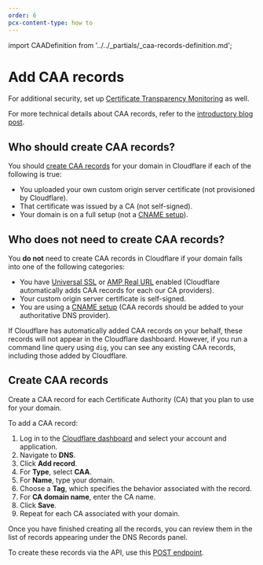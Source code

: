 ```yaml
---
order: 6
pcx-content-type: how to
---
```


import CAADefinition from '../../_partials/_caa-records-definition.md';

# Add CAA records

<CAADefinition />

For additional security, set up [Certificate Transparency Monitoring](/edge-certificates/additional-options/certificate-transparency-monitoring) as well.

<Aside type="note" header="Note">

For more technical details about CAA records, refer to the [introductory blog post](https://blog.cloudflare.com/caa-of-the-wild/).

</Aside>

## Who should create CAA records?

You should [create CAA records](#create-caa-records) for your domain in Cloudflare if each of the following is true:

- You uploaded your own custom origin server certificate (not provisioned by Cloudflare).
- That certificate was issued by a CA (not self-signed).
- Your domain is on a full setup (not a [CNAME setup](https://support.cloudflare.com/hc/articles/360020348832)).

## Who does not need to create CAA records?

You **do not** need to create CAA records in Cloudflare if your domain falls into one of the following categories:

- You have [Universal SSL](/edge-certificates/universal-ssl) or [AMP Real URL](https://support.cloudflare.com/hc/articles/360029367652) enabled (Cloudflare automatically adds CAA records for each our CA providers).
- Your custom origin server certificate is self-signed.
- You are using a [CNAME setup](https://support.cloudflare.com/hc/articles/360020348832) (CAA records should be added to your authoritative DNS provider).

If Cloudflare has automatically added CAA records on your behalf, these records will not appear in the Cloudflare dashboard. However, if you run a command line query using `dig`, you can see any existing CAA records, including those added by Cloudflare.

## Create CAA records

Create a CAA record for each Certificate Authority (CA) that you plan to use for your domain.

To add a CAA record:

1. Log in to the [Cloudflare dashboard](https://dash.cloudflare.com) and select your account and application.
1. Navigate to **DNS**.
1. Click **Add record**.
1. For **Type**, select **CAA**.
1. For **Name**, type your domain.
1. Choose a **Tag**, which specifies the behavior associated with the record.
1. For **CA domain name**, enter the CA name.
1. Click **Save**.
1. Repeat for each CA associated with your domain.

Once you have finished creating all the records, you can review them in the list of records appearing under the DNS Records panel.

To create these records via the API, use this [POST endpoint](https://api.cloudflare.com/#dns-records-for-a-zone-create-dns-record).
